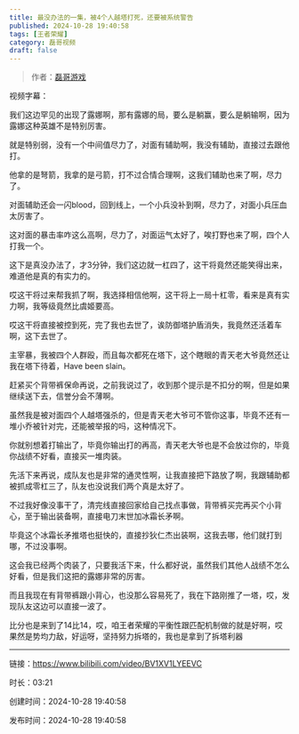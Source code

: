 ```yaml
---
title: 最没办法的一集，被4个人越塔打死，还要被系统警告
published: 2024-10-28 19:40:58
tags: [王者荣耀]
category: 磊哥视频
draft: false
---
```



> 作者：[磊哥游戏](https://space.bilibili.com/268941858?spm_id_from=333.788.upinfo.head.click)

视频字幕：

我们这边罕见的出现了露娜啊，那有露娜的局，要么是躺赢，要么是躺输啊，因为露娜这种英雄不是特别厉害。

就是特别弱，没有一个中间值尽力了，对面有辅助啊，我没有辅助，直接过去跟他打。

他拿的是弩箭，我拿的是弓箭，打不过合情合理啊，这我们辅助也来了啊，尽力了。

对面辅助还会一闪blood，回到线上，一个小兵没补到啊，尽力了，对面小兵压血太厉害了。

这对面的暴击率咋这么高啊，尽力了，对面运气太好了，唉打野也来了啊，四个人打我一个。

这下是真没办法了，才3分钟，我们这边就一杠四了，这干将竟然还能笑得出来，难道他是真的有实力的。

哎这干将过来帮我抓了啊，我选择相信他啊，这干将上一局十杠零，看来是真有实力啊，我等级竟然比虞姬要高。

哎这干将直接被控到死，完了我也去世了，诶防御塔护盾消失，我竟然还活着车啊，这下去世了。

主宰暴，我被四个人群殴，而且每次都死在塔下，这个瞎眼的青天老大爷竟然还让我在塔下待着，Have been slain。

赶紧买个背带裤保命再说，之前我说过了，收到那个提示是不扣分的啊，但是如果继续送下去，信誉分会不薄啊。

虽然我是被对面四个人越塔强杀的，但是青天老大爷可不管你这事，毕竟不还有一堆小乔被针对完，还能被举报的吗，这种情况下。

你就别想着打输出了，毕竟你输出打的再高，青天老大爷也是不会放过你的，毕竟你战绩不好看，直接买一堆肉装。

先活下来再说，成队友也是非常的通灵性啊，让我直接把下路放了啊，我跟辅助都被抓成零杠三了，队友也没说我们两个真是太好了。

不过我好像没事干了，清完线直接回家给自己找点事做，背带裤买完再买个小背心，至于输出装备啊，直接电刀末世加冰霜长矛啊。

毕竟这个冰霜长矛推塔也挺快的，直接抄狄仁杰出装啊，这我去哪，他们就打到哪，不过没事啊。

这会我已经两个肉装了，只要我活下来，什么都好说，虽然我们其他人战绩不怎么好看，但是我们这把的露娜非常的厉害。

而且我现在有背带裤跟小背心，也没那么容易死了，我在下路刚推了一塔，哎，发现队友这边可以直接一波了。

比分也是来到了14比14，哎，咱王者荣耀的平衡性跟匹配机制做的就是好啊，哎果然是势均力敌，好运呀，坚持努力拆塔的，我也是拿到了拆塔利器

---


链接：https://www.bilibili.com/video/BV1XV1LYEEVC



时长：03:21

创建时间：2024-10-28 19:40:58

发布时间：2024-10-28 19:40:58
